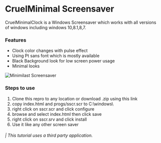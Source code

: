 # CruelMinimal Screensaver

CruelMinimalClock is a  Windows Screensaver which works with all versions of windows including windows 10,8.1,8,7.  

### Features

* Clock color changes with pulse effect
* Using Pt sans font which is mostly available
* Black Background look for low screen power usage
* Minimal looks

![Minimilast Screensaver](img/CruelMinimilastClock.gif "CruelMinimilastClock")

### Steps to use
1. Clone this repro to any location or download .zip using this link
2. copy index.html and progs/sscr.scr to C:\windows\ 
3. right click on sscr.scr and click configure
4. browse and select index.html then click save
5. right click on sscr.srv and click install
6. Use it like any other screen saver


###### | This tutorial uses a third party application.
